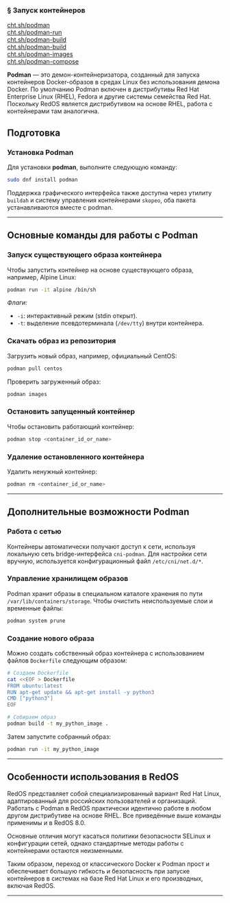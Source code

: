 ### § Запуск контейнеров
 [cht.sh/podman](https://cheat.sh/podman)
<br/> [cht.sh/podman-run](https://cheat.sh/podman-run)
<br/> [cht.sh/podman-build](https://cheat.sh/podman-build)
<br/> [cht.sh/podman-build](https://cheat.sh/podman-build)
<br/> [cht.sh/podman-images](https://cheat.sh/podman-images)
<br/> [cht.sh/podman-compose](https://cheat.sh/podman-compose)

**Podman** — это демон-контейнеризатора, созданный для запуска контейнеров Docker-образов в средах Linux без использования демона Docker. По умолчанию Podman включен в дистрибутивы Red Hat Enterprise Linux (RHEL), Fedora и другие системы семейства Red Hat. Поскольку RedOS является дистрибутивом на основе RHEL, работа с контейнерами там аналогична.

## Подготовка

### Установка Podman

Для установки **podman**, выполните следующую команду:
```bash
sudo dnf install podman
```

Поддержка графического интерфейса также доступна через утилиту `buildah` и систему управления контейнерами `skopeo`, оба пакета устанавливаются вместе с podman.

---

## Основные команды для работы с Podman

### Запуск существующего образа контейнера

Чтобы запустить контейнер на основе существующего образа, например, Alpine Linux:
```bash
podman run -it alpine /bin/sh
```

*Флаги:*  
- `-i`: интерактивный режим (stdin открыт).  
- `-t`: выделение псевдотерминала (`/dev/tty`) внутри контейнера.

### Скачать образ из репозитория

Загрузить новый образ, например, официальный CentOS:
```bash
podman pull centos
```

Проверить загруженный образ:
```bash
podman images
```

### Остановить запущенный контейнер

Чтобы остановить работающий контейнер:
```bash
podman stop <container_id_or_name>
```

### Удаление остановленного контейнера

Удалить ненужный контейнер:
```bash
podman rm <container_id_or_name>
```

---

## Дополнительные возможности Podman

### Работа с сетью

Контейнеры автоматически получают доступ к сети, используя локальную сеть bridge-интерфейса `cni-podman`. Для настройки сети вручную, используется конфигурационный файл `/etc/cni/net.d/*`.

### Управление хранилищем образов

Podman хранит образы в специальном каталоге хранения по пути `/var/lib/containers/storage`. Чтобы очистить неиспользуемые слои и временные файлы:
```bash
podman system prune
```

### Создание нового образа

Можно создать собственный образ контейнера с использованием файлов `Dockerfile` следующим образом:
```bash
# Создаем Dockerfile
cat <<EOF > Dockerfile
FROM ubuntu:latest
RUN apt-get update && apt-get install -y python3
CMD ["python3"]
EOF

# Собираем образ
podman build -t my_python_image .
```

Затем запустите собранный образ:
```bash
podman run -it my_python_image
```

---

## Особенности использования в RedOS

RedOS представляет собой специализированный вариант Red Hat Linux, адаптированный для российских пользователей и организаций. Работать с Podman в RedOS практически идентично работе в любом другом дистрибутиве на основе RHEL. Все приведённые выше команды применимы и в RedOS 8.0.

Основные отличия могут касаться политики безопасности SELinux и конфигурации сетей, однако стандартные методы работы с контейнерами остаются неизменными.

Таким образом, переход от классического Docker к Podman прост и обеспечивает большую гибкость и безопасность при запуске контейнеров в системах на базе Red Hat Linux и его производных, включая RedOS.

----------------------------------------------












